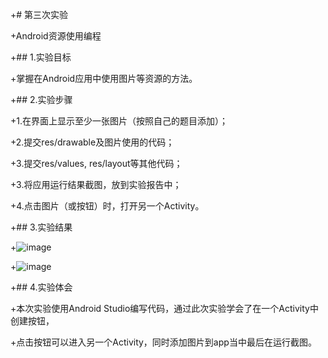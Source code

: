 
 +# 第三次实验
 
 +Android资源使用编程
 
+## 1.实验目标

+掌握在Android应用中使用图片等资源的方法。

+## 2.实验步骤

+1.在界面上显示至少一张图片（按照自己的题目添加）；

+2.提交res/drawable及图片使用的代码；

+3.提交res/values, res/layout等其他代码；

+3.将应用运行结果截图，放到实验报告中；

+4.点击图片（或按钮）时，打开另一个Activity。

+## 3.实验结果

+![image](https://github.com/1614080902117/android-labs-2018/blob/master/Soft1614080902305/shiyan3-1.jpg)

+![image](https://github.com/1614080902117/android-labs-2018/blob/master/Soft1614080902305/shiyan3-2.jpg)

+## 4.实验体会

+本次实验使用Android Studio编写代码，通过此次实验学会了在一个Activity中创建按钮，

+点击按钮可以进入另一个Activity，同时添加图片到app当中最后在运行截图。
 
